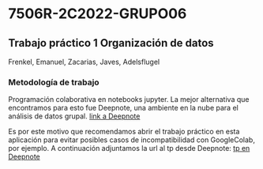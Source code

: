 # 7506R-2C2022-GRUPO06
## Trabajo práctico 1 Organización de datos 
Frenkel, Emanuel, Zacarias, Javes, Adelsflugel

### Metodología de trabajo
Programación colaborativa en notebooks jupyter. La mejor alternativa que encontramos para esto fue Deepnote, una ambiente en la nube para el análisis de datos grupal.
[link a Deepnote](https://deepnote.com/home)

Es por este motivo que recomendamos abrir el trabajo práctico en esta aplicación para evitar posibles casos de incompatibilidad con GoogleColab, por ejemplo. A continuación adjuntamos la url al tp desde Deepnote: [tp en Deepnote](https://deepnote.com/workspace/orga-de-datos-a1ca-7f916866-654b-4dff-a420-edb2828ad6cc/project/orga-fcb02109-3268-4805-81b4-1fba96795907/%2F7506R-2C2022-GRUPO06%2F7506R_TP1_GRUPO06_ENTREGA_N1.ipynb)
